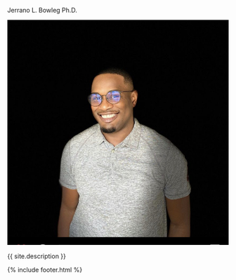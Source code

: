              
 Jerrano L. Bowleg Ph.D.
 
 ![](images/IMG-3633.JPG)
 

 {{ site.description }}
      

{% include footer.html %}
